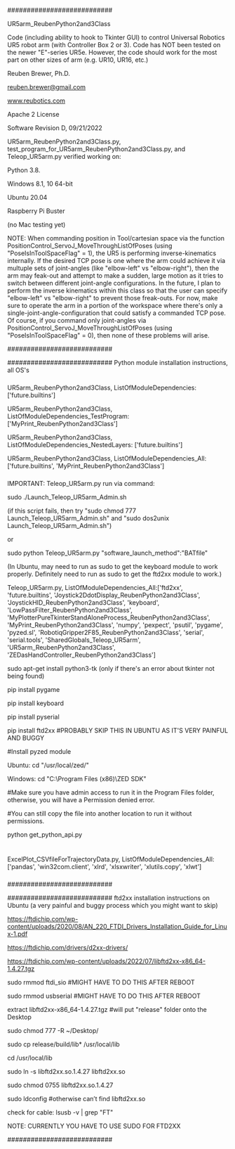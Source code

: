 ###########################

UR5arm_ReubenPython2and3Class

Code (including ability to hook to Tkinter GUI) to control Universal Robotics UR5 robot arm (with Controller Box 2 or 3). Code has NOT been tested on the newer "E"-series UR5e. However, the code should work for the most part on other sizes of arm (e.g. UR10, UR16, etc.)

Reuben Brewer, Ph.D.

reuben.brewer@gmail.com

www.reubotics.com

Apache 2 License

Software Revision D, 09/21/2022

UR5arm_ReubenPython2and3Class.py, test_program_for_UR5arm_ReubenPython2and3Class.py, and Teleop_UR5arm.py verified working on:

Python 3.8.

Windows 8.1, 10 64-bit

Ubuntu 20.04

Raspberry Pi Buster 

(no Mac testing yet)

NOTE: When commanding position in Tool/cartesian space via the function PositionControl_ServoJ_MoveThroughListOfPoses (using "PoseIsInToolSpaceFlag" = 1),
the UR5 is performing inverse-kinematics internally. If the desired TCP pose is one where the arm could achieve it via multuple sets of joint-angles
(like "elbow-left" vs "elbow-right"), then the arm may feak-out and attempt to make a sudden, large motion as it tries to switch between different joint-angle configurations. In the future, I plan to perform the inverse kinematics within this class so that the user can specify "elbow-left" vs "elbow-right" to prevent those freak-outs. For now, make sure to operate the arm in a portion of the workspace where there's only a single-joint-angle-configuration that could satisfy a commanded TCP pose. Of course, if you command only joint-angles via PositionControl_ServoJ_MoveThroughListOfPoses (using "PoseIsInToolSpaceFlag" = 0), then none of these problems will arise.

###########################

########################### Python module installation instructions, all OS's

###

UR5arm_ReubenPython2and3Class, ListOfModuleDependencies: ['future.builtins']

UR5arm_ReubenPython2and3Class, ListOfModuleDependencies_TestProgram: ['MyPrint_ReubenPython2and3Class']

UR5arm_ReubenPython2and3Class, ListOfModuleDependencies_NestedLayers: ['future.builtins']

UR5arm_ReubenPython2and3Class, ListOfModuleDependencies_All: ['future.builtins', 'MyPrint_ReubenPython2and3Class']

###

###

IMPORTANT: Teleop_UR5arm.py run via command:

sudo ./Launch_Teleop_UR5arm_Admin.sh

(if this script fails, then try "sudo chmod 777 Launch_Teleop_UR5arm_Admin.sh" and "sudo dos2unix Launch_Teleop_UR5arm_Admin.sh")

or

sudo python Teleop_UR5arm.py "software_launch_method":"BATfile"

(In Ubuntu, may need to run as sudo to get the keyboard module to work properly. Definitely need to run as sudo to get the ftd2xx module to work.)

Teleop_UR5arm.py, ListOfModuleDependencies_All:['ftd2xx', 'future.builtins', 'Joystick2DdotDisplay_ReubenPython2and3Class', 'JoystickHID_ReubenPython2and3Class', 'keyboard', 'LowPassFilter_ReubenPython2and3Class', 'MyPlotterPureTkinterStandAloneProcess_ReubenPython2and3Class', 'MyPrint_ReubenPython2and3Class', 'numpy', 'pexpect', 'psutil', 'pygame', 'pyzed.sl', 'RobotiqGripper2F85_ReubenPython2and3Class', 'serial', 'serial.tools', 'SharedGlobals_Teleop_UR5arm', 'UR5arm_ReubenPython2and3Class', 'ZEDasHandController_ReubenPython2and3Class']

sudo apt-get install python3-tk (only if there's an error about tkinter not being found)

pip install pygame

pip install keyboard

pip install pyserial

pip install ftd2xx #PROBABLY SKIP THIS IN UBUNTU AS IT'S VERY PAINFUL AND BUGGY

#Install pyzed module

Ubuntu: cd "/usr/local/zed/"

Windows: cd "C:\Program Files (x86)\ZED SDK\"

#Make sure you have admin access to run it in the Program Files folder, otherwise, you will have a Permission denied error.

#You can still copy the file into another location to run it without permissions.

python get_python_api.py

#

###

###

ExcelPlot_CSVfileForTrajectoryData.py, ListOfModuleDependencies_All:['pandas', 'win32com.client', 'xlrd', 'xlsxwriter', 'xlutils.copy', 'xlwt']

###

###########################

########################### ftd2xx installation instructions on Ubuntu (a very painful and buggy process which you might want to skip)

https://ftdichip.com/wp-content/uploads/2020/08/AN_220_FTDI_Drivers_Installation_Guide_for_Linux-1.pdf

https://ftdichip.com/drivers/d2xx-drivers/

https://ftdichip.com/wp-content/uploads/2022/07/libftd2xx-x86_64-1.4.27.tgz

sudo rmmod ftdi_sio #MIGHT HAVE TO DO THIS AFTER REBOOT

sudo rmmod usbserial #MIGHT HAVE TO DO THIS AFTER REBOOT

extract libftd2xx-x86_64-1.4.27.tgz #will put "release" folder onto the Desktop

sudo chmod 777 -R ~/Desktop/

sudo cp release/build/lib* /usr/local/lib

cd /usr/local/lib

sudo ln -s libftd2xx.so.1.4.27 libftd2xx.so

sudo chmod 0755 libftd2xx.so.1.4.27

sudo ldconfig #otherwise can’t find libftd2xx.so

check for cable: lsusb -v | grep "FT"

NOTE: CURRENTLY YOU HAVE TO USE SUDO FOR FTD2XX

###########################
